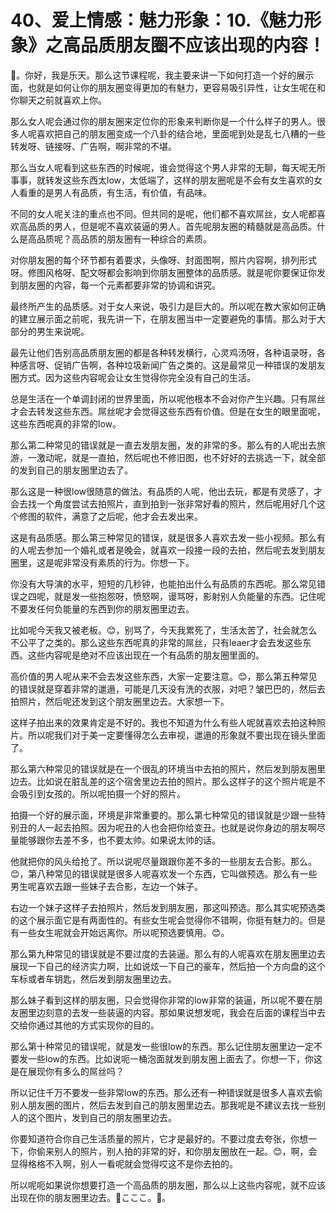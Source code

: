 # 40、爱上情感：魅力形象：10.《魅力形象》之高品质朋友圈不应该出现的内容！

🎼。你好，我是乐天。那么这节课程呢，我主要来讲一下如何打造一个好的展示面，也就是如何让你的朋友圈变得更加的有魅力，更容易吸引异性，让女生呢在和你聊天之前就喜欢上你。

那么女人呢会通过你的朋友圈来定位你的形象来判断你是一个什么样子的男人。很多人呢喜欢把自己的朋友圈变成一个八卦的结合地，里面呢到处是乱七八糟的一些转发呀、链接呀、广告啊，啊非常的不堪。

那么当女人呢看到这些东西的时候呢，谁会觉得这个男人非常的无聊，每天呢无所事事，就转发这些东西太low，太低端了，这样的朋友圈呢是不会有女生喜欢的女人看重的是男人有品质，有生活，有价值，有品味。

不同的女人呢关注的重点也不同。但共同的是呢，他们都不喜欢屌丝，女人呢都喜欢高品质的男人，但是呢不喜欢装逼的男人。首先呢朋友圈的精髓就是高品质。什么是高品质呢？高品质的朋友圈有一种综合的素质。

对你朋友圈的每个环节都有着要求，头像呀、封面图啊，照片内容啊，排列形式呀。修图风格呀、配文呀都会影响到你朋友圈整体的品质感。就是呢你要保证你发到朋友圈的内容，每一个元素都要非常的协调和讲究。

最终所产生的品质感。对于女人来说，吸引力是巨大的。所以呢在教大家如何正确的建立展示面之前呢，我先讲一下，在朋友圈当中一定要避免的事情。那么对于大部分的男生来说呢。

最先让他们告别高品质朋友圈的都是各种转发横行，心灵鸡汤呀，各种语录呀，各种感言呀、促销广告啊，各种垃圾新闻广告之类的。这是最常见一种错误的发朋友圈方式。因为这些内容呢会让女生觉得你完全没有自己的生活。

总是生活在一个单调封闭的世界里面，所以呢他根本不会对你产生兴趣。只有屌丝才会去转发这些东西。屌丝呢才会觉得这些东西有价值。但是在女生的眼里面呢，这些东西呢真的非常的low。

那么第二种常见的错误就是一直去发朋友圈，发的非常的多。那么有的人呢出去旅游，一激动呢，就是一直拍，然后呢也不修旧图，也不好好的去挑选一下，就全部的发到自己的朋友圈里边去了。

那么这是一种很low很随意的做法。有品质的人呢，他出去玩，都是有灵感了，才会去找一个角度尝试去拍照片，直到拍到一张非常好看的照片，然后呢用好几个这个修图的软件，满意了之后呢，他才会去发出来。

这是有品质感。那么第三种常见的错误，就是很多人喜欢去发一些小视频。那么有的人呢去参加一个婚礼或者是晚会，就喜欢一段接一段的去拍，然后呢去发到朋友圈里，这是呢非常没有素质的行为。你想一下。

你没有大导演的水平，短短的几秒钟，也能拍出什么有品质的东西呢。那么常见错误之四呢，就是发一些抱怨呀，愤怒啊，谩骂呀，影射别人负能量的东西。记住呢不要发任何负能量的东西到你的朋友圈里边去。

比如呢今天我又被老板。😊，别骂了，今天我累死了，生活太苦了，社会就怎么不公平了之类的。那么这些东西呢真的非常的屌丝，只有leaer才会去发这些东西。这些内容呢是绝对不应该出现在一个有品质的朋友圈里面的。

高价值的男人呢从来不会去发这些东西，大家一定要注意。😊，那么第五种常见的错误就是穿着非常的邋遢，可能是几天没有洗的衣服，对吧？皱巴巴的，然后去拍照片，然后呢还发到这个朋友圈里边去。大家想一下。

这样子拍出来的效果肯定是不好的。我也不知道为什么有些人呢就喜欢去拍这种照片。所以呢我们对于美一定要懂得怎么去审视，邋遢的形象就不要出现在镜头里面了。

那么第六种常见的错误就是在一个很乱的环境当中去拍的照片，然后发到朋友圈里边去。比如说在脏乱差的这个宿舍里边去拍的照片。那么这样子的这个照片呢是不会吸引到女孩的。所以呢拍摄一个好的照片。

拍摄一个好的展示面，环境是非常重要的。那么第七种常见的错误就是少跟一些特别丑的人一起去拍照。因为呢丑的人也会把你给变丑。也就是说你身边的朋友啊尽量能够跟你去差不多，也不要太帅。如果说太帅的话。

他就把你的风头给抢了。所以说呢尽量跟跟你差不多的一些朋友去合影。那么。😊，第八种常见的错误就是很多人呢喜欢发一个东西，它叫做预选。那么有一些男生呢喜欢去跟一些妹子去合影，左边一个妹子。

右边一个妹子这样子去拍照片，然后发到朋友圈，那这叫预选。那么其实呢预选类的这个展示面它是有两面性的。有些女生呢会觉得你不错啊，你挺有魅力的。但是有一些女生呢就会开始远离你。所以呢预选要慎用。😊。

那么第九种常见的错误就是不要过度的去装逼。那么有的人呢喜欢在朋友圈里边去展现一下自己的经济实力啊，比如说炫一下自己的豪车，然后拍一个方向盘的这个车标或者车钥匙，然后发到朋友圈里边去。

那么妹子看到这样的朋友圈，只会觉得你非常的low非常的装逼，所以呢不要在朋友圈里边刻意的去发一些装逼的内容。那如果说想发呢，我会在后面的课程当中去交给你通过其他的方式实现你的目的。

那么第十种常见的错误呢，就是发一些很low的东西。那么记住朋友圈里边一定不要发一些low的东西。比如说呃一桶泡面就发到朋友圈上面去了。你想一下，你这是在展现你有多么的屌丝吗？

所以记住千万不要发一些非常low的东西。那么还有一种错误就是很多人喜欢去偷别人朋友圈的图片，然后去发到自己的朋友圈里边去。那我呢是不建议去找一些别人的这个图片，发到自己的朋友圈里边去。

你要知道符合你自己生活质量的照片，它才是最好的。不要过度去夸张，你想一下，你偷来别人的照片，别人拍的非常的好，和你朋友圈放在一起。😊，啊，会显得格格不入啊，别人一看呢就会觉得哎这不是你去拍的。

所以呢呃如果说你想要打造一个高品质的朋友圈，那么以上这些内容呢，就不应该出现在你的朋友圈里边去。🎼こここ。🎼。

